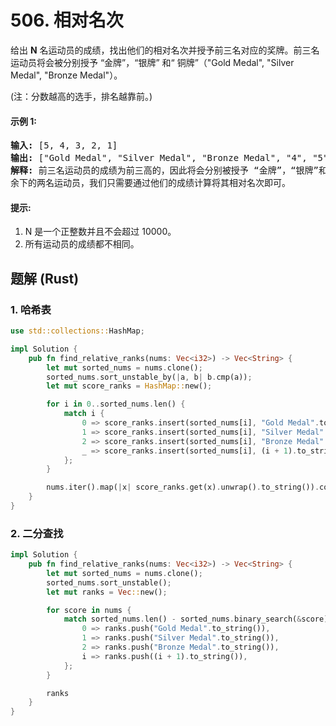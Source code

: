 # 506. 相对名次
给出 **N** 名运动员的成绩，找出他们的相对名次并授予前三名对应的奖牌。前三名运动员将会被分别授予 “金牌”，“银牌” 和“ 铜牌”（"Gold Medal", "Silver Medal", "Bronze Medal"）。

(注：分数越高的选手，排名越靠前。)

#### 示例 1:
<pre>
<strong>输入:</strong> [5, 4, 3, 2, 1]
<strong>输出:</strong> ["Gold Medal", "Silver Medal", "Bronze Medal", "4", "5"]
<strong>解释:</strong> 前三名运动员的成绩为前三高的，因此将会分别被授予 “金牌”，“银牌”和“铜牌” ("Gold Medal", "Silver Medal" and "Bronze Medal").
余下的两名运动员，我们只需要通过他们的成绩计算将其相对名次即可。
</pre>

#### 提示:
1. N 是一个正整数并且不会超过 10000。
2. 所有运动员的成绩都不相同。

## 题解 (Rust)

### 1. 哈希表
```Rust
use std::collections::HashMap;

impl Solution {
    pub fn find_relative_ranks(nums: Vec<i32>) -> Vec<String> {
        let mut sorted_nums = nums.clone();
        sorted_nums.sort_unstable_by(|a, b| b.cmp(a));
        let mut score_ranks = HashMap::new();

        for i in 0..sorted_nums.len() {
            match i {
                0 => score_ranks.insert(sorted_nums[i], "Gold Medal".to_string()),
                1 => score_ranks.insert(sorted_nums[i], "Silver Medal".to_string()),
                2 => score_ranks.insert(sorted_nums[i], "Bronze Medal".to_string()),
                _ => score_ranks.insert(sorted_nums[i], (i + 1).to_string()),
            };
        }

        nums.iter().map(|x| score_ranks.get(x).unwrap().to_string()).collect()
    }
}
```

### 2. 二分查找
```Rust
impl Solution {
    pub fn find_relative_ranks(nums: Vec<i32>) -> Vec<String> {
        let mut sorted_nums = nums.clone();
        sorted_nums.sort_unstable();
        let mut ranks = Vec::new();

        for score in nums {
            match sorted_nums.len() - sorted_nums.binary_search(&score).unwrap() - 1 {
                0 => ranks.push("Gold Medal".to_string()),
                1 => ranks.push("Silver Medal".to_string()),
                2 => ranks.push("Bronze Medal".to_string()),
                i => ranks.push((i + 1).to_string()),
            };
        }

        ranks
    }
}
```
